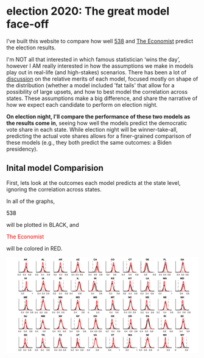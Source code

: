 # election 2020: The great model face-off

I’ve built this website to compare how well [538](https://projects.fivethirtyeight.com/2020-election-forecast) and [The Economist](https://projects.economist.com/us-2020-forecast/president) predict the election results. 

I'm NOT all that interested in which famous statistician ‘wins the day’, however I AM really interested in how the assumptions we make in models play out in real-life (and high-stakes) scenarios. There has been a lot of [discussion](https://statmodeling.stat.columbia.edu/2020/10/24/reverse-engineering-the-problematic-tail-behavior-of-the-fivethirtyeight-presidential-election-forecast/) on the relative merits of each model, focused mostly on shape of the distribution (whether a model included 'fat tails' that allow for a possibility of large upsets, and how to best model the correlation across states. These assumptions make a big difference, and share the narrative of how we expect each candidate to perform on election night.

**On election night, I'll compare the performance of these two models as the results come in**, seeing how well the models predict the democratic vote share in each state. While election night will be winner-take-all, predicting the actual vote shares allows for a finer-grained comparison of these models (e.g., they both predict the same outcomes: a Biden presidency).



Inital model Comparision
------------

First, lets look at the outcomes each model predicts at the state level, ignoring the correlation across states.

In all of the graphs, <p style="color:black;">538</p> will be plotted in BLACK, and  <p style="color:red;">The Economist</p> will be colored in RED.

![mean field](/figures/meanfield.png)
